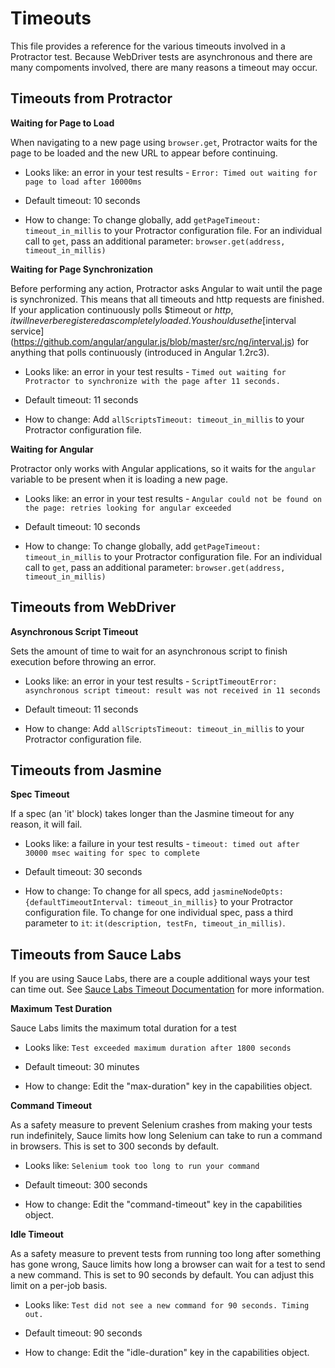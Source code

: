 Timeouts
========

This file provides a reference for the various timeouts involved in a Protractor
test. Because WebDriver tests are asynchronous and there are many compoments
involved, there are many reasons a timeout may occur.

Timeouts from Protractor
------------------------

**Waiting for Page to Load**

When navigating to a new page using `browser.get`, Protractor waits for the page to
be loaded and the new URL to appear before continuing.

 - Looks like: an error in your test results - `Error: Timed out waiting for page to load after 10000ms`

 - Default timeout: 10 seconds

 - How to change: To change globally, add `getPageTimeout: timeout_in_millis` to your Protractor configuration file. For an individual call to `get`, pass an additional parameter: `browser.get(address, timeout_in_millis)`

**Waiting for Page Synchronization**

Before performing any action, Protractor asks Angular to wait until the page is synchronized. This means that all timeouts and http requests are finished. If your application continuously polls $timeout or $http, it will
never be registered as completely loaded. You should use the
[$interval service](https://github.com/angular/angular.js/blob/master/src/ng/interval.js) for anything that polls continuously (introduced in Angular 1.2rc3).

 - Looks like: an error in your test results - `Timed out waiting for Protractor to synchronize with the page after 11 seconds.`

 - Default timeout: 11 seconds

 - How to change: Add `allScriptsTimeout: timeout_in_millis` to your Protractor configuration file.

**Waiting for Angular**

Protractor only works with Angular applications, so it waits for the `angular` variable to be present when it is loading a new page.

 - Looks like: an error in your test results - `Angular could not be found on the page: retries looking for angular exceeded`

 - Default timeout: 10 seconds

 - How to change: To change globally, add `getPageTimeout: timeout_in_millis` to your Protractor configuration file. For an individual call to `get`, pass an additional parameter: `browser.get(address, timeout_in_millis)`


Timeouts from WebDriver
-----------------------

**Asynchronous Script Timeout**

Sets the amount of time to wait for an asynchronous script to finish execution before throwing an error.

 - Looks like: an error in your test results - `ScriptTimeoutError: asynchronous script timeout: result was not received in 11 seconds`

 - Default timeout: 11 seconds

 - How to change: Add `allScriptsTimeout: timeout_in_millis` to your Protractor configuration file.


Timeouts from Jasmine
---------------------

**Spec Timeout**

If a spec (an 'it' block) takes longer than the Jasmine timeout for any reason, it will fail.

 - Looks like: a failure in your test results - `timeout: timed out after 30000 msec waiting for spec to complete`

 - Default timeout: 30 seconds

 - How to change: To change for all specs, add `jasmineNodeOpts: {defaultTimeoutInterval: timeout_in_millis}` to your Protractor configuration file. To change for one individual spec, pass a third parameter to `it`: `it(description, testFn, timeout_in_millis)`.


Timeouts from Sauce Labs
------------------------
If you are using Sauce Labs, there are a couple additional ways your test can time out. See [Sauce Labs Timeout Documentation](https://docs.saucelabs.com/reference/test-configuration/#timeouts) for more information.

**Maximum Test Duration**

Sauce Labs limits the maximum total duration for a test

 - Looks like: `Test exceeded maximum duration after 1800 seconds`

 - Default timeout: 30 minutes

 - How to change: Edit the "max-duration" key in the capabilities object.

**Command Timeout**

As a safety measure to prevent Selenium crashes from making your tests run indefinitely, Sauce limits how long Selenium can take to run a command in browsers. This is set to 300 seconds by default.

 - Looks like: `Selenium took too long to run your command`

 - Default timeout: 300 seconds

 - How to change: Edit the "command-timeout" key in the capabilities object.

**Idle Timeout**

As a safety measure to prevent tests from running too long after something has gone wrong, Sauce limits how long a browser can wait for a test to send a new command. This is set to 90 seconds by default. You can adjust this limit on a per-job basis.

 - Looks like: `Test did not see a new command for 90 seconds. Timing out.`

 - Default timeout: 90 seconds

 - How to change: Edit the "idle-duration" key in the capabilities object.

